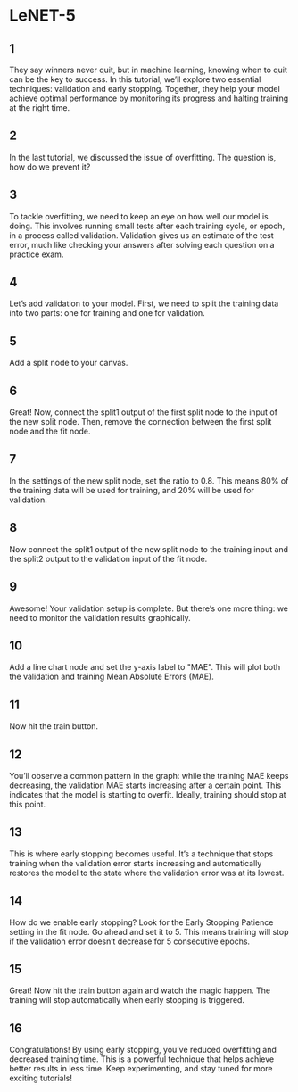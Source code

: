# LeNET-5

## 1

They say winners never quit, but in machine learning, knowing when to quit can be the key to success. In this tutorial,
we’ll explore two essential techniques: validation and early stopping. Together, they help your model achieve optimal performance by monitoring its progress and halting training at the right time.

## 2

In the last tutorial, we discussed the issue of overfitting. The question is, how do we prevent it?

## 3

To tackle overfitting, we need to keep an eye on how well our model is doing. This involves running small tests after each
training cycle, or epoch, in a process called validation. Validation gives us an estimate of the test error, much like checking your answers after solving each question on a practice exam.

## 4

Let’s add validation to your model. First, we need to split the training data into two parts: one for training and one for validation.

## 5

Add a split node to your canvas.

## 6

Great! Now, connect the split1 output of the first split node to the input of the new split node. Then, remove the connection
between the first split node and the fit node.

## 7

In the settings of the new split node, set the ratio to 0.8. This means 80% of the training data will be used for training,
and 20% will be used for validation.

## 8

Now connect the split1 output of the new split node to the training input and the split2 output to the validation input of the fit node.

## 9

Awesome! Your validation setup is complete. But there’s one more thing: we need to monitor the validation results graphically.

## 10

Add a line chart node and set the y-axis label to "MAE". This will plot both the validation and training Mean Absolute Errors (MAE).

## 11

Now hit the train button.

## 12

You’ll observe a common pattern in the graph: while the training MAE keeps decreasing, the validation MAE starts increasing
after a certain point. This indicates that the model is starting to overfit. Ideally, training should stop at this point.

## 13

This is where early stopping becomes useful. It’s a technique that stops training when the validation error starts increasing
and automatically restores the model to the state where the validation error was at its lowest.

## 14

How do we enable early stopping? Look for the Early Stopping Patience setting in the fit node. Go ahead and set it to 5.
This means training will stop if the validation error doesn’t decrease for 5 consecutive epochs.

## 15

Great! Now hit the train button again and watch the magic happen. The training will stop automatically when early stopping is triggered.

## 16

Congratulations! By using early stopping, you’ve reduced overfitting and decreased training time. This is a powerful technique
that helps achieve better results in less time. Keep experimenting, and stay tuned for more exciting tutorials!
